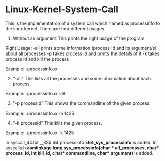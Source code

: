 # Linux-Kernel-System-Call

This is the implementation of a system call which named as processinfo to the linux kernel.
There are four different usages.

1) Without an argument 
This prints the right usage of the program.

Right Usage:
-all prints some information (process id and its argument/s) about all processes
-p takes process id and prints the details of it
-k takes process id and kill the process

Example: ./processinfo.o

2) "-all"
This lists all the processes and some information about each process.

Example: ./processinfo.o -all

3) "-p processId"
This shows the commandline of the given process.

Example: ./processinfo.o -p 1425

4) "-k processId"
This kills the given process.

Example: ./processinfo.o -k 1425


In syscall_64.tbl	__335		64		processinfo		__x64_sys_processinfo__ is added.
In syscalls.h    __asmlinkage long sys_processinfo(char * all_processes, char* process_id, int kill_id, char* commandline, char* argument)__ is added.
